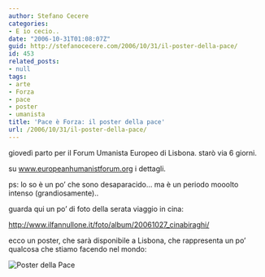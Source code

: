 ```yaml
---
author: Stefano Cecere
categories:
- E io cecio..
date: "2006-10-31T01:08:07Z"
guid: http://stefanocecere.com/2006/10/31/il-poster-della-pace/
id: 453
related_posts:
- null
tags:
- arte
- Forza
- pace
- poster
- umanista
title: 'Pace è Forza: il poster della pace'
url: /2006/10/31/il-poster-della-pace/
---
```


giovedì parto per il Forum Umanista Europeo di Lisbona. starò via 6 giorni.
  
su <a target="_blank" href="http://www.europeanhumanistforum.org">www.europeanhumanistforum.org</a> i dettagli.

ps: lo so è un po&#8217; che sono desaparacido&#8230; ma è un periodo mooolto intenso (grandiosamente)..
  
guarda qui un po&#8217; di foto della serata viaggio in cina:
  
<a target="_blank" href="http://www.ilfannullone.it/foto/album/20061027_cinabiraghi/">http://www.ilfannullone.it/foto/album/20061027_cinabiraghi/</a>

ecco un poster, che sarà disponibile a Lisbona, che rappresenta un po&#8217; qualcosa che stiamo facendo nel mondo:
  
<img id="image452" alt="Poster della Pace" src="http://stefanocecere.com/wp-content/uploads/sites/3/2006/10/poster_della_pace.jpg" />